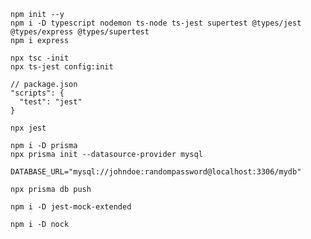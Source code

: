 <!-- ------------------------------- Step 1 -------------------------------- -->

```
npm init --y
npm i -D typescript nodemon ts-node ts-jest supertest @types/jest @types/express @types/supertest
npm i express
```

```
npx tsc -init
npx ts-jest config:init
```

```
// package.json
"scripts": {
  "test": "jest"
}
```

```
npx jest
```

<!-- ------------------------------- Step 2 -------------------------------- -->

```
npm i -D prisma
npx prisma init --datasource-provider mysql
```

```
DATABASE_URL="mysql://johndoe:randompassword@localhost:3306/mydb"
```

```
npx prisma db push
```

<!-- ------------------------------ Mock User ------------------------------ -->

```
npm i -D jest-mock-extended
```

<!-- ------------------------- Mock External Data -------------------------- -->

```
npm i -D nock
```
